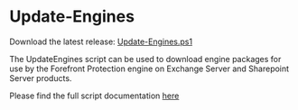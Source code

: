 # Update-Engines

Download the latest release: [Update-Engines.ps1](https://github.com/microsoft/CSS-Exchange/releases/latest/download/Update-Engines.ps1)

The UpdateEngines script can be used to download engine packages for use by the Forefront Protection engine on Exchange Server and Sharepoint Server products.

Please find the full script documentation [here](https://learn.microsoft.com/exchange/troubleshoot/setup/manually-update-scan-engines)
